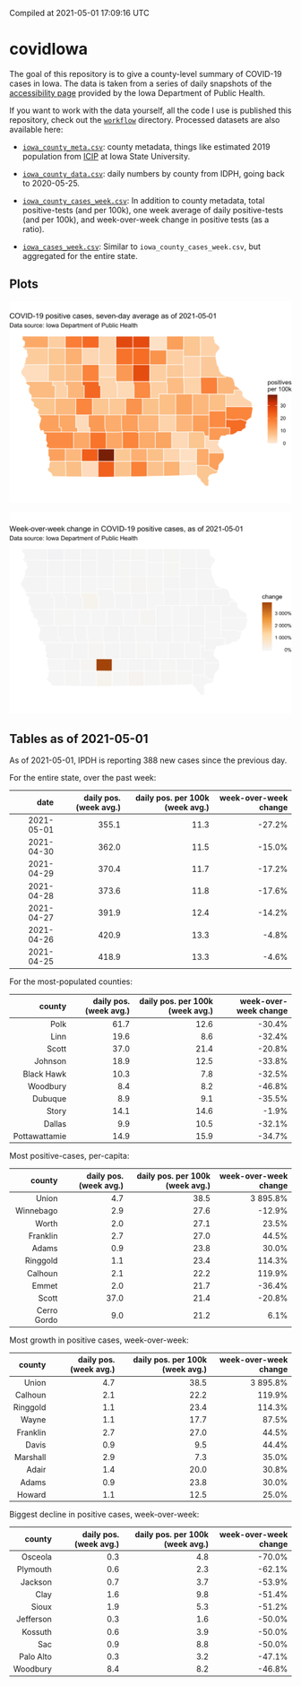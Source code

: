 Compiled at 2021-05-01 17:09:16 UTC

<!-- README.md is generated from README.Rmd. Please edit that file -->

# covidIowa

<!-- badges: start -->

<!-- badges: end -->

The goal of this repository is to give a county-level summary of
COVID-19 cases in Iowa. The data is taken from a series of daily
snapshots of the [accessibility
page](https://coronavirus.iowa.gov/pages/access) provided by the Iowa
Department of Public Health.

If you want to work with the data yourself, all the code I use is
published this repository, check out the [`workflow`](workflow)
directory. Processed datasets are also available here:

  - [`iowa_county_meta.csv`](https://raw.githubusercontent.com/ijlyttle/covidIowa/master/workflow/data/99-publish/iowa_county_meta.csv):
    county metadata, things like estimated 2019 population from
    [ICIP](https://www.icip.iastate.edu/tables/population/counties-estimates)
    at Iowa State University.

  - [`iowa_county_data.csv`](https://raw.githubusercontent.com/ijlyttle/covidIowa/master/workflow/data/99-publish/iowa_county_data.csv):
    daily numbers by county from IDPH, going back to 2020-05-25.

  - [`iowa_county_cases_week.csv`](https://raw.githubusercontent.com/ijlyttle/covidIowa/master/workflow/data/99-publish/iowa_county_data.csv):
    In addition to county metadata, total positive-tests (and per 100k),
    one week average of daily positive-tests (and per 100k), and
    week-over-week change in positive tests (as a ratio).

  - [`iowa_cases_week.csv`](https://raw.githubusercontent.com/ijlyttle/covidIowa/master/workflow/data/99-publish/iowa_cases_week.csv):
    Similar to `iowa_county_cases_week.csv`, but aggregated for the
    entire state.

## Plots

![](workflow/data/99-publish/iowa_cases.png)

![](workflow/data/99-publish/iowa_change.png)

## Tables as of 2021-05-01

As of 2021-05-01, IPDH is reporting 388 new cases since the previous
day.

For the entire state, over the past week:

|       date | daily pos. (week avg.) | daily pos. per 100k (week avg.) | week-over-week change |
| ---------: | ---------------------: | ------------------------------: | --------------------: |
| 2021-05-01 |                  355.1 |                            11.3 |               \-27.2% |
| 2021-04-30 |                  362.0 |                            11.5 |               \-15.0% |
| 2021-04-29 |                  370.4 |                            11.7 |               \-17.2% |
| 2021-04-28 |                  373.6 |                            11.8 |               \-17.6% |
| 2021-04-27 |                  391.9 |                            12.4 |               \-14.2% |
| 2021-04-26 |                  420.9 |                            13.3 |                \-4.8% |
| 2021-04-25 |                  418.9 |                            13.3 |                \-4.6% |

For the most-populated counties:

|        county | daily pos. (week avg.) | daily pos. per 100k (week avg.) | week-over-week change |
| ------------: | ---------------------: | ------------------------------: | --------------------: |
|          Polk |                   61.7 |                            12.6 |               \-30.4% |
|          Linn |                   19.6 |                             8.6 |               \-32.4% |
|         Scott |                   37.0 |                            21.4 |               \-20.8% |
|       Johnson |                   18.9 |                            12.5 |               \-33.8% |
|    Black Hawk |                   10.3 |                             7.8 |               \-32.5% |
|      Woodbury |                    8.4 |                             8.2 |               \-46.8% |
|       Dubuque |                    8.9 |                             9.1 |               \-35.5% |
|         Story |                   14.1 |                            14.6 |                \-1.9% |
|        Dallas |                    9.9 |                            10.5 |               \-32.1% |
| Pottawattamie |                   14.9 |                            15.9 |               \-34.7% |

Most positive-cases, per-capita:

|      county | daily pos. (week avg.) | daily pos. per 100k (week avg.) | week-over-week change |
| ----------: | ---------------------: | ------------------------------: | --------------------: |
|       Union |                    4.7 |                            38.5 |              3 895.8% |
|   Winnebago |                    2.9 |                            27.6 |               \-12.9% |
|       Worth |                    2.0 |                            27.1 |                 23.5% |
|    Franklin |                    2.7 |                            27.0 |                 44.5% |
|       Adams |                    0.9 |                            23.8 |                 30.0% |
|    Ringgold |                    1.1 |                            23.4 |                114.3% |
|     Calhoun |                    2.1 |                            22.2 |                119.9% |
|       Emmet |                    2.0 |                            21.7 |               \-36.4% |
|       Scott |                   37.0 |                            21.4 |               \-20.8% |
| Cerro Gordo |                    9.0 |                            21.2 |                  6.1% |

Most growth in positive cases, week-over-week:

|   county | daily pos. (week avg.) | daily pos. per 100k (week avg.) | week-over-week change |
| -------: | ---------------------: | ------------------------------: | --------------------: |
|    Union |                    4.7 |                            38.5 |              3 895.8% |
|  Calhoun |                    2.1 |                            22.2 |                119.9% |
| Ringgold |                    1.1 |                            23.4 |                114.3% |
|    Wayne |                    1.1 |                            17.7 |                 87.5% |
| Franklin |                    2.7 |                            27.0 |                 44.5% |
|    Davis |                    0.9 |                             9.5 |                 44.4% |
| Marshall |                    2.9 |                             7.3 |                 35.0% |
|    Adair |                    1.4 |                            20.0 |                 30.8% |
|    Adams |                    0.9 |                            23.8 |                 30.0% |
|   Howard |                    1.1 |                            12.5 |                 25.0% |

Biggest decline in positive cases, week-over-week:

|    county | daily pos. (week avg.) | daily pos. per 100k (week avg.) | week-over-week change |
| --------: | ---------------------: | ------------------------------: | --------------------: |
|   Osceola |                    0.3 |                             4.8 |               \-70.0% |
|  Plymouth |                    0.6 |                             2.3 |               \-62.1% |
|   Jackson |                    0.7 |                             3.7 |               \-53.9% |
|      Clay |                    1.6 |                             9.8 |               \-51.4% |
|     Sioux |                    1.9 |                             5.3 |               \-51.2% |
| Jefferson |                    0.3 |                             1.6 |               \-50.0% |
|   Kossuth |                    0.6 |                             3.9 |               \-50.0% |
|       Sac |                    0.9 |                             8.8 |               \-50.0% |
| Palo Alto |                    0.3 |                             3.2 |               \-47.1% |
|  Woodbury |                    8.4 |                             8.2 |               \-46.8% |
